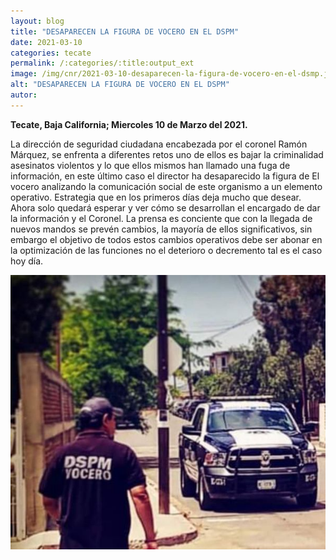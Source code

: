 ```yaml
---
layout: blog
title: "DESAPARECEN LA FIGURA DE VOCERO EN EL DSPM"
date: 2021-03-10
categories: tecate
permalink: /:categories/:title:output_ext
image: /img/cnr/2021-03-10-desaparecen-la-figura-de-vocero-en-el-dsmp.jpg
alt: "DESAPARECEN LA FIGURA DE VOCERO EN EL DSPM"
autor:
---
```


**Tecate, Baja California; Miercoles 10 de Marzo del 2021.** 

La dirección de seguridad ciudadana encabezada por el coronel Ramón Márquez, se enfrenta a diferentes retos uno de ellos es bajar la criminalidad asesinatos violentos y lo que ellos mismos han llamado una fuga de información,  en este último caso el director ha desaparecido la figura de El vocero analizando la comunicación social de este organismo a un elemento operativo. Estrategia que en los primeros días deja mucho que desear.
Ahora solo quedará esperar y ver cómo se desarrollan el encargado de dar la información y el Coronel.
La prensa es conciente que con la llegada de nuevos mandos se prevén cambios, la mayoría de ellos significativos,  sin embargo el objetivo de todos estos cambios operativos debe ser abonar en la optimización de las funciones no el deterioro o decremento tal es el caso hoy día.

<div id="carouselExampleSlidesOnly" class="carousel slide" data-ride="carousel">
  <div class="carousel-inner">
    <div class="carousel-item active">
       <img class="d-block w-100" src="/img/cnr/2021-03-10-desaparecen-la-figura-de-vocero-en-el-dsmp.jpg" loading="lazy"  alt="DESAPARECEN LA FIGURA DE VOCERO EN EL DSPM">
    </div>
  </div>
</div>